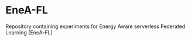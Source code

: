 # EneA-FL
Repository containing experiments for Energy Aware serverless Federated Learning (EneA-FL)
